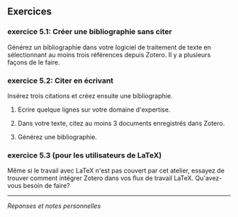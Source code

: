## Exercices

### exercice 5.1: Créer une bibliographie sans citer

Générez un bibliographie dans votre logiciel de traitement de texte en sélectionnant au moins trois références depuis Zotero. Il y a plusieurs façons de le faire.

### exercice 5.2: Citer en écrivant

Insérez trois citations et créez ensuite une bibliographie.

1. Ecrire quelque lignes sur votre domaine d'expertise.

1. Dans votre texte, citez au moins 3 documents enregistrés dans Zotero.

1. Générez une bibliographie.


### exercice 5.3 (pour les utilisateurs de LaTeX)   

Même si le travail avec LaTeX n'est pas couvert par cet atelier, essayez de trouver comment intégrer Zotero dans vos flux de travail LaTeX.
Qu'avez-vous besoin de faire? 

---
*Réponses et notes personnelles*

